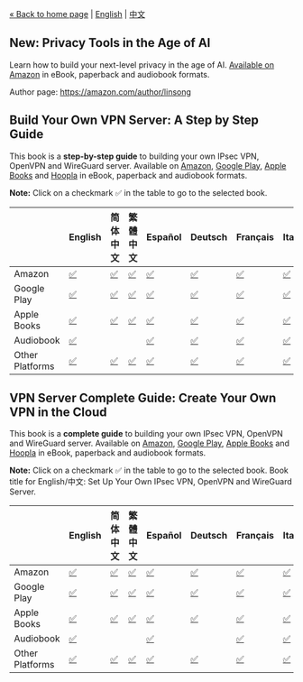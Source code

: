 [&laquo; Back to home page](../README.md) | [English](vpn-book.md) | [中文](vpn-book-zh.md)

## New: Privacy Tools in the Age of AI

Learn how to build your next-level privacy in the age of AI. [Available on Amazon](https://books2read.com/privacy?store=amazon) in eBook, paperback and audiobook formats.

Author page: https://amazon.com/author/linsong

## Build Your Own VPN Server: A Step by Step Guide

This book is a **step-by-step guide** to building your own IPsec VPN, OpenVPN and WireGuard server. Available on [Amazon](https://books2read.com/vpnguide?store=amazon), [Google Play](https://books2read.com/vpnguide?store=google), [Apple Books](https://books2read.com/vpnguide?store=apple) and [Hoopla](https://books2read.com/vpnguide?store=hoopla) in eBook, paperback and audiobook formats.

**Note:** Click on a checkmark ✅ in the table to go to the selected book.

| | English | 简体中文 | 繁體中文 | Español | Deutsch | Français | Italiano | Nederlands | Português | 日本語 |
| --- | --- | --- | --- | --- | --- | --- | --- | --- | --- | --- |
| Amazon | [✅](https://books2read.com/vpnguide?store=amazon) | [✅](https://books2read.com/vpnguidezh?store=amazon) | [✅](https://books2read.com/vpnguidezht?store=amazon) | [✅](https://books2read.com/vpnguidees?store=amazon) | [✅](https://books2read.com/vpnguidede?store=amazon) | [✅](https://books2read.com/vpnguidefr?store=amazon) | [✅](https://books2read.com/vpnguideit?store=amazon) | [✅](https://books2read.com/vpnguidenl?store=amazon) | [✅](https://books2read.com/vpnguidept?store=amazon) | [✅](https://books2read.com/vpnguideja?store=amazon) |
| Google Play | [✅](https://books2read.com/vpnguide?store=google) | [✅](https://books2read.com/vpnguidezh?store=google) | [✅](https://books2read.com/vpnguidezht?store=google) | [✅](https://books2read.com/vpnguidees?store=google) | [✅](https://books2read.com/vpnguidede?store=google) | [✅](https://books2read.com/vpnguidefr?store=google) | [✅](https://books2read.com/vpnguideit?store=google) | [✅](https://books2read.com/vpnguidenl?store=google) | [✅](https://books2read.com/vpnguidept?store=google) | |
| Apple Books | [✅](https://books2read.com/vpnguide?store=apple) | [✅](https://books2read.com/vpnguidezh?store=apple) | [✅](https://books2read.com/vpnguidezht?store=apple) | [✅](https://books2read.com/vpnguidees?store=apple) | [✅](https://books2read.com/vpnguidede?store=apple) | [✅](https://books2read.com/vpnguidefr?store=apple) | [✅](https://books2read.com/vpnguideit?store=apple) | [✅](https://books2read.com/vpnguidenl?store=apple) | [✅](https://books2read.com/vpnguidept?store=apple) | |
| Audiobook | [✅](https://books2read.com/vpnguide?store=audible-audio&format=AUDIOBOOK) | | | [✅](https://books2read.com/vpnguidees?store=audible-audio&format=AUDIOBOOK) | [✅](https://books2read.com/vpnguidede?store=google-audio&format=AUDIOBOOK) | [✅](https://books2read.com/vpnguidefr?store=audible-audio&format=AUDIOBOOK) | [✅](https://books2read.com/vpnguideit?store=audible-audio&format=AUDIOBOOK) | | [✅](https://books2read.com/vpnguidept?store=google-audio&format=AUDIOBOOK) | |
| Other Platforms | [✅](https://books2read.com/vpnguide) | [✅](https://books2read.com/vpnguidezh) | [✅](https://books2read.com/vpnguidezht) | [✅](https://books2read.com/vpnguidees) | [✅](https://books2read.com/vpnguidede) | [✅](https://books2read.com/vpnguidefr) | [✅](https://books2read.com/vpnguideit) | [✅](https://books2read.com/vpnguidenl) | [✅](https://books2read.com/vpnguidept) | [✅](https://books2read.com/vpnguideja) |

## VPN Server Complete Guide: Create Your Own VPN in the Cloud

This book is a **complete guide** to building your own IPsec VPN, OpenVPN and WireGuard server. Available on [Amazon](https://books2read.com/vpn?store=amazon), [Google Play](https://books2read.com/vpn?store=google), [Apple Books](https://books2read.com/vpn?store=apple) and [Hoopla](https://books2read.com/vpn?store=hoopla) in eBook, paperback and audiobook formats.

**Note:** Click on a checkmark ✅ in the table to go to the selected book. Book title for English/中文: Set Up Your Own IPsec VPN, OpenVPN and WireGuard Server.

| | English | 简体中文 | 繁體中文 | Español | Deutsch | Français | Italiano | 日本語 |
| --- | --- | --- | --- | --- | --- | --- | --- | --- |
| Amazon | [✅](https://books2read.com/vpn?store=amazon) | [✅](https://books2read.com/vpnzh?store=amazon) | [✅](https://books2read.com/vpnzht?store=amazon) | [✅](https://books2read.com/vpnes?store=amazon) | [✅](https://books2read.com/vpnde?store=amazon) | [✅](https://books2read.com/vpnfr?store=amazon) | [✅](https://books2read.com/vpnit?store=amazon) | [✅](https://books2read.com/vpnja?store=amazon) |
| Google Play | [✅](https://books2read.com/vpn?store=google) | [✅](https://books2read.com/vpnzh?store=google) | [✅](https://books2read.com/vpnzht?store=google) | [✅](https://books2read.com/vpnes?store=google) | [✅](https://books2read.com/vpnde?store=google) | [✅](https://books2read.com/vpnfr?store=google) | [✅](https://books2read.com/vpnit?store=google) | |
| Apple Books | [✅](https://books2read.com/vpn?store=apple) | [✅](https://books2read.com/vpnzh?store=apple) | [✅](https://books2read.com/vpnzht?store=apple) | [✅](https://books2read.com/vpnes?store=apple) | [✅](https://books2read.com/vpnde?store=apple) | [✅](https://books2read.com/vpnfr?store=apple) | [✅](https://books2read.com/vpnit?store=apple) | |
| Audiobook | [✅](https://books2read.com/vpn?store=audible-audio&format=AUDIOBOOK) | | | [✅](https://books2read.com/vpnes?store=audible-audio&format=AUDIOBOOK) | | [✅](https://books2read.com/vpnfr?store=audible-audio&format=AUDIOBOOK) | [✅](https://books2read.com/vpnit?store=audible-audio&format=AUDIOBOOK) | |
| Other Platforms | [✅](https://books2read.com/vpn) | [✅](https://books2read.com/vpnzh) | [✅](https://books2read.com/vpnzht) | [✅](https://books2read.com/vpnes) | [✅](https://books2read.com/vpnde) | [✅](https://books2read.com/vpnfr) | [✅](https://books2read.com/vpnit) | [✅](https://books2read.com/vpnja) |
